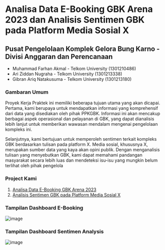# **Analisa Data E-Booking GBK Arena 2023 dan Analisis Sentimen GBK pada Platform Media Sosial X**

## **Pusat Pengelolaan Komplek Gelora Bung Karno - Divisi Anggaran dan Perencanaan**

*   Muhammad Farhan Akmal - Telkom University (1301210486)
*   Ari Ziddan Nugraha - Telkom University (1301213338)
*   Gibran Ariq Natakusuma - Telkom University (1301213180)

### Gambaran Umum
Proyek Kerja Praktek ini memiliki beberapa tujuan utama yang akan dicapai. Pertama, kami berupaya untuk mendapatkan informasi yang komprehensif dari data yang disediakan oleh pihak PPKGBK. Informasi ini akan mencakup berbagai aspek operasional dan pelayanan di GBK, yang dapat dianalisis lebih lanjut untuk memberikan wawasan mendalam mengenai pengelolaan kompleks ini.

Selanjutnya, kami bertujuan untuk memperoleh sentimen terkait kompleks GBK berdasarkan tulisan pada platform X. Media sosial, khususnya X, merupakan sumber data yang kaya akan opini publik. Dengan menganalisis tulisan yang menyebutkan GBK, kami dapat memahami pandangan masyarakat secara lebih luas dan mendeteksi isu-isu yang mungkin belum terlihat oleh pihak pengelola

### Project Kami
1. [Analisa Data E-Booking GBK Arena 2023](Project%20Data%20E-Booking)
2. [Analisis Sentimen GBK pada Platform Media Sosial X](Project%20Sentiment%20Analysis%20Twitter)

### Tampilan Dashboard E-Booking
![image](https://github.com/user-attachments/assets/a82ead80-edb1-48c9-84f0-ddcdd8e948bc)

### Tampilan Dashboard Sentimen Analysis
![image](https://github.com/user-attachments/assets/d6918eec-7723-466a-8fb3-fc15f411549d)



